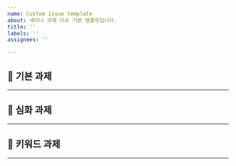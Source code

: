 ```yaml
---
name: Custom issue template
about: 세미나 과제 이슈 기본 템플릿입니다.
title: ''
labels: ''
assignees: ''

---
```


## 🧸 기본 과제
---


## 🤨 심화 과제
---


## 🔑 키워드 과제
---
